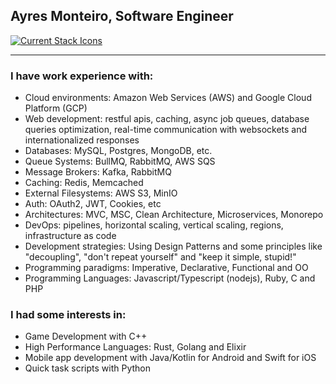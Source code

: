 ## Ayres Monteiro, Software Engineer

[
  ![Current Stack Icons](
    https://skillicons.dev/icons?i=nodejs,ts,nestjs,nextjs,ruby,rails,python,graphql,mysql,postgresql,mongo,redis,jest,docker,vscode
  )
](https://skillicons.dev)

---

### I have work experience with:

- Cloud environments: Amazon Web Services (AWS) and Google Cloud Platform (GCP)
- Web development: restful apis, caching, async job queues, database queries optimization, real-time communication with websockets and internationalized responses
- Databases: MySQL, Postgres, MongoDB, etc.
- Queue Systems: BullMQ, RabbitMQ, AWS SQS
- Message Brokers: Kafka, RabbitMQ
- Caching: Redis, Memcached
- External Filesystems: AWS S3, MinIO
- Auth: OAuth2, JWT, Cookies, etc
- Architectures: MVC, MSC, Clean Architecture, Microservices, Monorepo
- DevOps: pipelines, horizontal scaling, vertical scaling, regions, infrastructure as code
- Development strategies: Using Design Patterns and some principles like "decoupling", "don't repeat yourself" and "keep it simple, stupid!"
- Programming paradigms: Imperative, Declarative, Functional and OO
- Programming Languages: Javascript/Typescript (nodejs), Ruby, C and PHP

### I had some interests in:

- Game Development with C++
- High Performance Languages: Rust, Golang and Elixir
- Mobile app development with Java/Kotlin for Android and Swift for iOS
- Quick task scripts with Python
